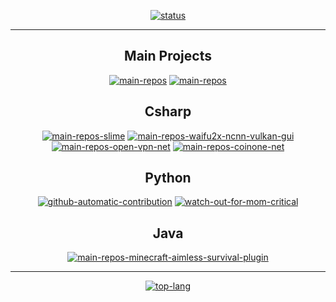 <div align="center">

  [![status](https://github-readme-stats.vercel.app/api?username=Soju06&show_icons=true&theme=dracula)](#)
***
## Main Projects
  
  [![main-repos](https://github-readme-stats.vercel.app/api/pin/?username=Soju06&repo=NUMC&theme=dracula)](https://github.com/Soju06/NUMC)
  [![main-repos](https://github-readme-stats.vercel.app/api/pin/?username=Soju06&repo=nekos&theme=dracula)](https://github.com/Soju06/nekos)
  
## Csharp  

  [![main-repos-slime](https://github-readme-stats.vercel.app/api/pin/?username=Soju06&repo=Slime&theme=dracula)](https://github.com/Soju06/Slime)
  [![main-repos-waifu2x-ncnn-vulkan-gui](https://github-readme-stats.vercel.app/api/pin/?username=Soju06&repo=waifu2x-ncnn-vulkan-gui&theme=dracula)](https://github.com/Soju06/waifu2x-ncnn-vulkan-gui)
  [![main-repos-open-vpn-net](https://github-readme-stats.vercel.app/api/pin/?username=Soju06&repo=OpenVPN.Net&theme=dracula)](https://github.com/Soju06/OpenVPN.Net)
  [![main-repos-coinone-net](https://github-readme-stats.vercel.app/api/pin/?username=Soju06&repo=Coinone.Net&theme=dracula)](https://github.com/Soju06/Coinone.Net)

## Python 

  [![github-automatic-contribution](https://github-readme-stats.vercel.app/api/pin/?username=Soju06&repo=github-automatic-contribution&theme=dracula)](https://github.com/Soju06/github-automatic-contribution)
  [![watch-out-for-mom-critical](https://github-readme-stats.vercel.app/api/pin/?username=Soju06&repo=watch-out-for-mom-critical&theme=dracula)](https://github.com/Soju06/watch-out-for-mom-critical)

## Java

 [![main-repos-minecraft-aimless-survival-plugin](https://github-readme-stats.vercel.app/api/pin/?username=Soju06&repo=minecraft-aimless-survival-plugin&theme=dracula)](https://github.com/Soju06/minecraft-aimless-survival-plugin)

***
  [![top-lang](https://github-readme-stats.vercel.app/api/top-langs/?username=Soju06&layout=compact&theme=dracula)](#)
</div>
